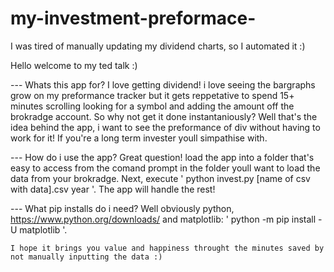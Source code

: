 # my-investment-preformace-
I was tired of manually updating my dividend charts, so I automated it :)

Hello welcome to my ted talk :)

--- Whats this app for?
	I love getting dividend! i love seeing the bargraphs grow on my preformance tracker 
but it gets reppetative to spend 15+ minutes scrolling looking for a symbol and adding the amount
off the brokradge account. So why not get it done instantaniously? Well that's the idea behind the
app, i want to see the preformance of div without having to work for it!
If you're a long term invester youll simpathise with. 
 
--- How do i use the app?
	Great question! load the app into a folder that's easy to access from the comand prompt
in the folder youll want to load the data from your brokradge. Next, execute ' python invest.py [name of csv with data].csv year '.
The app will handle the rest!

--- What pip installs do i need?
	Well obviously python, https://www.python.org/downloads/ and
	matplotlib:  ' python -m pip install -U matplotlib '. 

	
	I hope it brings you value and happiness throught the minutes saved by not manually inputting the data :)
